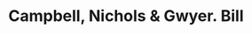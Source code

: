 ---
doi: 10.7916/D8H71SWN
date_other: '1890'
date_other_textual: 1890-1899
form: printed ephemera
genre:
- Invoices
name:
- Campbell, Nichols & Gwyer
object_in_context_url: https://biggert.cul.columbia.edu/items/view/ave_biggert_00967
subject_hierarchical_geographic:
- New York, New York, United States
subject_name:
- Campbell, Nichols & Gwyer
title: Campbell, Nichols & Gwyer. Bill
sort_title: Campbell, Nichols & Gwyer. Bill
call_number: ave_biggert_00967
coordinates:
- 40.71277777777778,-74.00583333333333
pid: ave_biggert_00967
identifiers: ave_biggert_00967
thumbnail: https://derivativo-1.library.columbia.edu/iiif/2/ldpd:344340/full/!256,256/0/native.jpg
permalink: /biggert/ave_biggert_00967/
layout: iiif-image-page
---